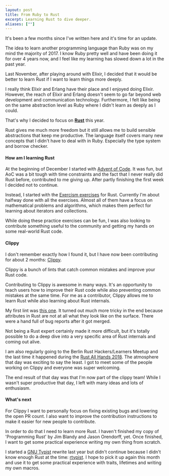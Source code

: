 ```yaml
---
layout: post
title: From Ruby to Rust
excerpt: Learning Rust to dive deeper.
aliases: [""]
---
```


It's been a few months since I've written here and it's time for an update.

The idea to learn another programming language than Ruby was on my mind the majority of 2017.
I know Ruby pretty well and have been doing it for over 4 years now, and I feel like my learning has slowed down a lot in the past year.

Last November, after playing around with Elixir, I decided that it would be better to learn Rust if I want to learn things more deeply.

I really think Elixir and Erlang have their place and I enjoyed doing Elixir. However, the reach of Elixir and Erlang doesn't seem to go far beyond web development and communication technology. Furthermore, I felt like being on the same abstraction level as Ruby where I didn't learn as deeply as I could.

That's why I decided to focus on [**Rust**](https://rust-lang.org) this year.

Rust gives me much more freedom but it still allows me to build sensible abstractions that keep me productive.
The language itself covers many new concepts that I didn't have to deal with in Ruby. Especially the type system and borrow checker.

#### How am I learning Rust

At the beginning of December I started with [Advent of Code](https://github.com/phansch/aoc). It was fun, but AoC was a bit tough with time constraints and the fact that I never really did Rust before, contributed to me giving up. After partly finishing the first week I decided not to continue.

Instead, I started with the [Exercism exercises](http://exercism.io/languages/rust/exercises) for Rust. Currently I'm about halfway done with all the exercises.
Almost all of them have a focus on mathematical problems and algorithms, which makes them perfect for learning about iterators and collections.

While doing these practice exercises can be fun, I was also looking to contribute something useful to the community and getting my hands on some real-world Rust code.

#### Clippy

I don't remember exactly how I found it, but I have now been contributing for about 2 months: [Clippy](https://github.com/rust-lang-nursery/rust-clippy).

Clippy is a bunch of lints that catch common mistakes and improve your Rust code.

Contributing to Clippy is awesome in many ways. It's an opportunity to teach users how to improve their Rust code while also preventing common mistakes at the same time.
For me as a contributor, Clippy allows me to learn Rust while also learning about Rust internals.

My first lint was [this one](https://github.com/rust-lang-nursery/rust-clippy/pull/2340). It turned out much more tricky in the end because attributes in Rust are not at all what they look like on the surface. There were a hand full of bug reports after it got merged.

Not being a Rust expert certainly made it more difficult, but it's totally possible to do a deep dive into a very specific area of Rust internals and coming out alive.

I am also regularly going to the Berlin Rust Hackers/Learners Meetup and the last time it happened during the [Rust All Hands 2018](https://blog.rust-lang.org/2018/04/06/all-hands.html). The atmosphere that day was exciting to say the least. I got to meet some of the people working on Clippy and everyone was super welcoming.

The end result of that day was that I'm now part of the clippy team! While I wasn't super productive that day, I left with many ideas and lots of enthusiasm.

#### What's next

For Clippy I want to personally focus on fixing existing bugs and lowering the open PR count. I also want to improve the contribution instructions to make it easier for new people to contribute.

In order to do that I need to learn more Rust. I haven't finished my copy of 'Programming Rust' by Jim Blandy and Jason Orendorff, yet. Once finished, I want to get some practical experience writing my own thing from scratch.

I started a [GNU Typist](https://www.gnu.org/software/gtypist/index.html) rewrite last year but didn't continue because I didn't know enough Rust at the time: [rtypist](https://github.com/phansch/rtypist). I hope to pick it up again this month and use it to get some practical experience with traits, lifetimes and writing my own macros.
